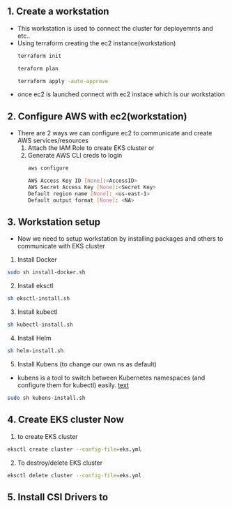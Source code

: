
## 1. Create a workstation

 * This workstation is used to connect the cluster for deployemnts and etc..
 * Using terraform creating the ec2 instance(workstation)
    ```sh
    terraform init
    ```
    ```sh
    teraform plan
    ```
    ```sh
    terraform apply -auto-approve
    ```
 * once ec2 is launched connect with ec2 instace which is our workstation

## 2. Configure AWS with ec2(workstation)

* There are 2 ways we can configure ec2 to communicate and create AWS services/resources
    1. Attach the IAM Role to create EKS cluster or
    2. Generate AWS CLI creds to login
        ```sh
        aws configure
        ```
        ```sh
        AWS Access Key ID [None]:<AccessID>
        AWS Secret Access Key [None]:<Secret Key>
        Default region name [None]: <us-east-1>
        Default output format [None]: <NA>

        ```

## 3. Workstation setup

* Now we need to setup workstation by installing packages and others to communicate with EKS cluster
1. Install Docker
```sh
sudo sh install-docker.sh
```
2. Install eksctl 
```sh
sh eksctl-install.sh
```
3. Install kubectl
```sh
sh kubectl-install.sh
```
4. Install Helm
```sh
sh helm-install.sh
```
5. Install Kubens (to change our own ns as default)
* kubens is a tool to switch between Kubernetes namespaces (and configure them for kubectl) easily.
[text](https://github.com/ahmetb/kubectx?tab=readme-ov-file#manual-installation-macos-and-linux)

```sh
sudo sh kubens-install.sh
```

## 4. Create EKS cluster Now

1. to create EKS cluster
```sh
eksctl create cluster --config-file=eks.yml
```
2. To destroy/delete EKS cluster
```sh
eksctl delete cluster --config-file=eks.yml
```

## 5. Install CSI Drivers to 